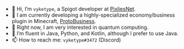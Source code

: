 - 👋 Hi, I’m `vyketype`, a Spigot developer at [PixliesNet](https://github.com/PixliesEarth).
- 💞️ I am currently developing a highly-specialized economy/business plugin in Minecraft, [ProtoBusiness](https://github.com/PixliesEarth/PixliesCoreV2/tree/main/ProtoBusiness/src/main).
- 👀 Right now, I am very interested in quantum computing.
- 🌱 I’m fluent in Java, Python, and Kotlin, although I prefer to use Java.
- 📫 How to reach me: `vyketype#3472` (Discord)

<!-- - 💞️ Stuff I'm working on: socialite (COMING SOON), OpenPolls (COMING SOON), BarsOfAction (COMING SOON) -->
